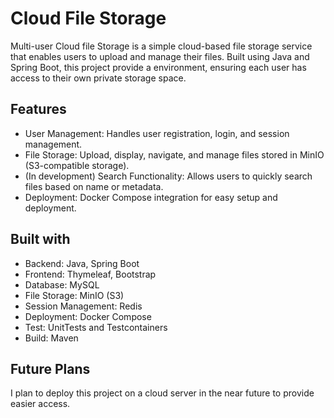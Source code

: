 # Cloud File Storage

Multi-user Cloud file Storage is a simple cloud-based file storage service that enables users to upload and manage their files.
Built using Java and Spring Boot, this project provide a environment, ensuring each user has access to their own private storage space.

## Features
- User Management: Handles user registration, login, and session management.
- File Storage: Upload, display, navigate, and manage files stored in MinIO (S3-compatible storage).
- (In development) Search Functionality: Allows users to quickly search files based on name or metadata.
- Deployment: Docker Compose integration for easy setup and deployment.

## Built with
- Backend: Java, Spring Boot
- Frontend: Thymeleaf, Bootstrap
- Database: MySQL
- File Storage: MinIO (S3)
- Session Management: Redis
- Deployment: Docker Compose
- Test: UnitTests and Testcontainers
- Build: Maven

## Future Plans
I plan to deploy this project on a cloud server in the near future to provide easier access. 
